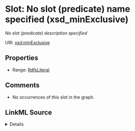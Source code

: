 

# Slot: No slot (predicate) name specified (xsd_minExclusive)


_No slot (predicate) description specified_







URI: [xsd:minExclusive](http://www.w3.org/2001/XMLSchema#minExclusive)



<!-- no inheritance hierarchy -->








## Properties

* Range: [RdfsLiteral](../classes/RdfsLiteral.md)





## Comments

* No occurrences of this slot in the graph.



## LinkML Source

<details>

```yaml
name: xsd_minExclusive
description: No slot (predicate) description specified
title: No slot (predicate) name specified
comments:
- No occurrences of this slot in the graph.
from_schema: sawgraph-kg
rank: 1000
slot_uri: xsd:minExclusive
alias: xsd_minExclusive
range: rdfs_Literal

```
</details>